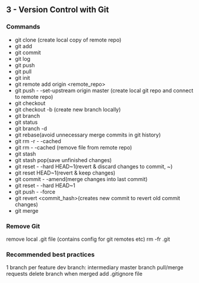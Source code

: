 ## 3 - Version Control with Git

### Commands

* git clone (create local copy of remote repo)
* git add
* git commit
* git log
* git push
* git pull
* git init
* git remote add origin <remote_repo>
* git push - -set-upstream origin master (create local git repo and connect to remote repo)
* git checkout <branch>
* git checkout -b <branch>(create new branch locally)
* git branch
* git status
* git branch -d <branch>
* git rebase(avoid unnecessary merge commits in git history)
* git rm -r - -cached <folder>
* git rm - -cached <file>(remove file from remote repo)
* git stash
* git stash pop(save unfinished changes)
* git reset - -hard HEAD~1(revert & discard changes to commit, ~<number commits to revert>)
* git reset HEAD~1(revert & keep changes)
* git commit - -amend(merge changes into last commit)
* git reset - -hard HEAD~1
* git push - -force
* git revert <commit_hash>(creates new commit to revert old commit changes)
* git merge

### Remove Git

remove local .git file (contains config for git remotes etc)
rm -fr .git

### Recommended best practices

1 branch per feature
dev branch: intermediary master branch
pull/merge requests
delete branch when merged
add .gitignore file